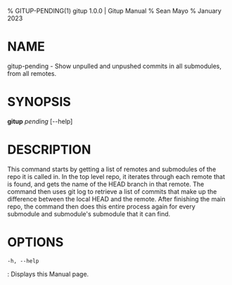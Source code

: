 % GITUP-PENDING(1) gitup 1.0.0 | Gitup Manual
% Sean Mayo
% January 2023

# NAME

gitup-pending - Show unpulled and unpushed commits in all submodules, from all remotes.

# SYNOPSIS

**gitup** *pending* [-\-help]

# DESCRIPTION

This command starts by getting a list of remotes and submodules of the repo it is called in. In the top level repo, it iterates through each remote that is found, and gets the name of the HEAD branch in that remote. The command then uses git log to retrieve a list of commits that make up the difference between the local HEAD and the remote. After finishing the main repo, the command then does this entire process again for every submodule and submodule's submodule that it can find.

# OPTIONS

`-h, --help`

: Displays this Manual page.